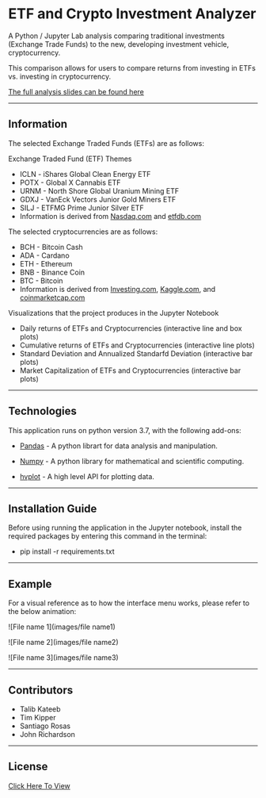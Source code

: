 # ETF and Crypto Investment Analyzer

A Python / Jupyter Lab analysis comparing traditional investments (Exchange Trade Funds) to the new, developing investment vehicle, cryptocurrency.

This comparison allows for users to compare returns from investing in ETFs vs. investing in cryptocurrency.

[The full analysis slides can be found here](https://docs.google.com/presentation/d/1TsA_cX01HAS693cJMLlF2W4wtb4H2gIBvtciaqrwB0E/edit?usp=sharing)

---

## Information

The selected Exchange Traded Funds (ETFs) are as follows:

Exchange Traded Fund (ETF) Themes

*    ICLN - iShares Global Clean Energy ETF
*    POTX - Global X Cannabis ETF
*    URNM - North Shore Global Uranium Mining ETF
*    GDXJ - VanEck Vectors Junior Gold Miners ETF
*    SILJ - ETFMG Prime Junior Silver ETF
*    Information is derived from [Nasdaq.com](https://www.nasdaq.com/) and [etfdb.com](etfdb.com)


The selected cryptocurrencies are as follows: 


*    BCH - Bitcoin Cash
*    ADA - Cardano
*    ETH - Ethereum 
*    BNB - Binance Coin
*    BTC - Bitcoin
*    Information is derived from [Investing.com](investing.com), [Kaggle.com](https://www.kaggle.com), and [coinmarketcap.com](coinmarketcap.com)

Visualizations that the project produces in the Jupyter Notebook

*   Daily returns of ETFs and Cryptocurrencies (interactive line and box plots)
*   Cumulative returns of ETFs and Cryptocurrencies (interactive line plots)
*   Standard Deviation and Annualized Standarfd Deviation (interactive bar plots)
*   Market Capitalization of ETFs and Cryptocurrencies (interactive bar plots)

---
## Technologies

This application runs on python version 3.7, with the following add-ons:

* [Pandas](https://pandas.pydata.org/) - A python librart for data analysis and manipulation.

* [Numpy](https://numpy.org/) - A python library for mathematical and scientific computing.

* [hvplot](https://hvplot.holoviz.org/) - A high level API for plotting data.

---

## Installation Guide

Before using running the application in the Jupyter notebook, install the required packages by entering this command in the terminal:

*    pip install -r requirements.txt

---

## Example

For a visual reference as to how the interface menu works, please refer to the below animation:

![File name 1](images/file name1)

![File name 2](images/file name2)

![File name 3](images/file name3)

---

## Contributors

*  Talib Kateeb
*  Tim Kipper
*  Santiago Rosas
*  John Richardson

---

## License

[Click Here To View](https://github.com/talibkateeb/etf-crypto-investment-analysis/blob/main/LICENSE)
